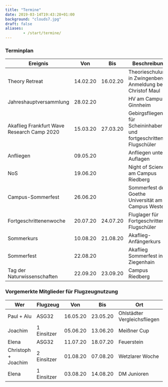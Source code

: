 ```yaml
---
title: "Termine"
date: 2019-03-14T19:43:28+01:00
background: "clouds7.jpg"
draft: false
aliases:
        - /start/termine/
---
```


### Terminplan

**Ereignis** | **Von** | **Bis** | **Beschreibung**
---- | ---- | ---- | ----
Theory Retreat | 14.02.20 | 16.02.20 | Theorieschulung in Zwingenberg, Anmeldung bei Christof Maul
Jahreshauptversammlung | 28.02.20 | | HV am Campus Ginnheim
Akaflieg Frankfurt Wave Research Camp 2020 | 15.03.20 | 27.03.20 | Gebirgsfliegen für Scheininhaber und fortgeschrittene Flugschüler
Anfliegen | 09.05.20 | | Anfliegen unter Auflagen
NoS | 19.06.20 | | Night of Science am Campus Riedberg
Campus-Sommerfest | 26.06.20 | | Sommerfest der Goethe Universität am Campus Westend
Fortgeschrittenenwoche | 20.07.20 | 24.07.20 | Fluglager für Fortgeschrittenen Flugschüler
Sommerkurs | 10.08.20 | 21.08.20 | Akaflieg-Anfängerkurs
Sommerfest | 22.08.20 | | Akaflieg Sommerfest in Ziegenhain
Tag der Naturwissenschaften | 22.09.20 | 23.09.20 | Campus Riedberg

### Vorgemerkte Mitglieder für Flugzeugnutzung

**Wer** | **Flugzeug** | **Von** | **Bis** | **Ort**
---- | ---- | ---- | ---- | ----
Paul + Alu | ASG32 | 16.05.20 | 23.05.20 | Ohlstädter Vergleichsfliegen
Joachim | 1 Einsitzer | 05.06.20 | 13.06.20 | Meißner Cup
Elena | ASG32 | 11.07.20 | 18.07.20 | Feuerstein
Christoph + Joachim | 2 Einsitzer | 01.08.20 | 07.08.20 | Wetzlarer Woche
Elena | 1 Einsitzer | 03.08.20 | 14.08.20 | DM Junioren
